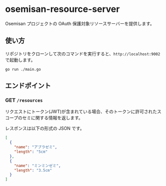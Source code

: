 # osemisan-resource-server

Osemisan プロジェクトの OAuth 保護対象リソースサーバーを提供します。

## 使い方

リポジトリをクローンして次のコマンドを実行すると、`http://localhost:9002` で起動します。

```
go run ./main.go
```

## エンドポイント

### GET `/resources`

リクエストにトークン(JWT)が含まれている場合、そのトークンに許可されたスコープのセミに関する情報を返します。

レスポンスは以下の形式の JSON です。

```json
[
  {
    "name": "アブラゼミ",
    "length": "5cm"
  },
  {
    "name": "ミンミンゼミ",
    "length": "3.5cm"
  }
]
```
